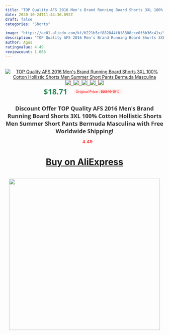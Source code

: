 ```yaml
---
title: "TOP Quality AFS 2016 Men's Brand Running Board Shorts 3XL 100% Cotton Hollistic Shorts Men Summer Short Pants Bermuda Masculina"
date: 2020-10-24T11:44:36.892Z
draft: false
categories: "Shorts"

image: "https://ae01.alicdn.com/kf/H221b5cf882844f0f8808cce0f6b36c41x/YiRuiSen-Brand-TOP-Quality-Men-s-Board-Shorts-100-Cotton-Casual-Shorts-Men-2021-Summer-Short.jpg"
description: "TOP Quality AFS 2016 Men's Brand Running Board Shorts 3XL 100% Cotton Hollistic Shorts Men Summer Short Pants Bermuda Masculina"
author: Agus
ratingvalue: 4.49
reviewcount: 1.666
---
```

<br>
<div style="text-align: center;">
<a href="https://s.click.aliexpress.com/e/_9yhmAh" target="_blank" rel="nofollow noopener noreferrer"><img alt="TOP Quality AFS 2016 Men's Brand Running Board Shorts 3XL 100% Cotton Hollistic Shorts Men Summer Short Pants Bermuda Masculina" class="magnifier-image" src="https://ae01.alicdn.com/kf/H221b5cf882844f0f8808cce0f6b36c41x/YiRuiSen-Brand-TOP-Quality-Men-s-Board-Shorts-100-Cotton-Casual-Shorts-Men-2021-Summer-Short.jpg_640x640.jpg">
<br>
<img style="border:1px solid salmon" src="https://ae01.alicdn.com/kf/H221b5cf882844f0f8808cce0f6b36c41x/YiRuiSen-Brand-TOP-Quality-Men-s-Board-Shorts-100-Cotton-Casual-Shorts-Men-2021-Summer-Short.jpg_120x120.jpg">&nbsp;&nbsp;<img style="border:1px solid salmon" src="https://ae01.alicdn.com/kf/HTB19sBEJFXXXXaJXXXXq6xXFXXX5/YiRuiSen-Brand-TOP-Quality-Men-s-Board-Shorts-100-Cotton-Casual-Shorts-Men-2021-Summer-Short.jpg_120x120.jpg">&nbsp;&nbsp;<img style="border:1px solid salmon" src="https://ae01.alicdn.com/kf/H350471e0880b4c3aab76b29191acb322I/YiRuiSen-Brand-TOP-Quality-Men-s-Board-Shorts-100-Cotton-Casual-Shorts-Men-2021-Summer-Short.jpg_120x120.jpg">&nbsp;&nbsp;<img style="border:1px solid salmon" src="https://ae01.alicdn.com/kf/HTB163hfJFXXXXaOXVXXq6xXFXXXg/YiRuiSen-Brand-TOP-Quality-Men-s-Board-Shorts-100-Cotton-Casual-Shorts-Men-2021-Summer-Short.jpg_120x120.jpg">&nbsp;&nbsp;<img style="border:1px solid salmon" src="https://ae01.alicdn.com/kf/HTB1s17.JpXXXXXFaXXXq6xXFXXXT/YiRuiSen-Brand-TOP-Quality-Men-s-Board-Shorts-100-Cotton-Casual-Shorts-Men-2021-Summer-Short.jpg_120x120.jpg"></a></div><br0>
<div style="text-align: center;"><span style="background-color: white; border: 0px; box-sizing: border-box; color: seagreen; display: inline-block; font-family: &quot;open sans&quot; , &quot;arial&quot; , &quot;helvetica&quot; , sans-serif , &quot;heiti&quot;; font-size: 24px; font-stretch: inherit; font-weight: 700; line-height: inherit; margin: 0px 10px 0px 0px; padding: 0px; vertical-align: middle;">$18.71 </span>
<span style="background: rgb(255 , 241 , 241); border-radius: 3px; border: 0px; box-sizing: border-box; color: #ff4747; display: inline-block; font-family: inherit; font-size: 12px; font-stretch: inherit; font-style: inherit; font-variant: inherit; font-weight: 600; line-height: inherit; margin: 0px; padding: 2px 5px; transform: scale(0.9); vertical-align: middle;">Original Price : <b style="text-decoration: line-through;">$23.10 </b> 19%&nbsp;&nbsp;</span></div>
<h1 style="color: #333333; display: inline-block; font-family: &quot;open sans&quot; , &quot;arial&quot; , &quot;helvetica&quot; , sans-serif , &quot;heiti&quot;; font-size: 18px; font-stretch: inherit; font-weight: 700; text-align: center;">Discount Offer TOP Quality AFS 2016 Men's Brand Running Board Shorts 3XL 100% Cotton Hollistic Shorts Men Summer Short Pants Bermuda Masculina with Free Worldwide Shipping!</h1>
<div style="color: #ff4747; text-align: center;">
<img src="https://4.bp.blogspot.com/-M0ZcTcb-5uY/XleCXlxnR4I/AAAAAAAAAEc/OrjgMkXV1oMQFaCRZj5HQwOCBcu3w1FegCPcBGAYYCw/s1600/star.png" style="height: 15px;">&nbsp;<b>4.49</b></div>
<div class="button_cont" align="center"><a class="buynow_a" href="https://s.click.aliexpress.com/e/_9yhmAh" target="_blank" rel="nofollow noopener noreferrer"><H1>Buy on AliExpress</H1></a></div><br>
<div class="separator" style="clear: both; text-align: center;">
<img src="https://lh3.googleusercontent.com/-pTy5HemUv9M/XlePHvY0dAI/AAAAAAAAAE4/0nX5iRUoIWY8eMW9Dpxeirr157OZliDIgCLcBGAsYHQ/s1600/badge.gif" width="480">
</div>
